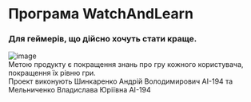 # Програма WatchAndLearn #
### Для геймерів, що дійсно хочуть стати краще. ###
![image](https://user-images.githubusercontent.com/81920857/136738801-3bfa0497-8e2d-4279-8f6f-d5f38ada7441.png)<br/>
Метою продукту є покращення знань про гру кожного користувача, покращення їх рівню гри.<br/>
Проект виконують Шинкаренко Андрій Володимирович АІ-194 та Мельниченко Владислава Юріївна АІ-194<br/>
